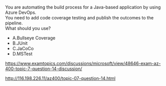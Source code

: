 You are automating the build process for a Java-based application by using Azure DevOps.<br/>You need to add code coverage testing and publish the outcomes to the pipeline.<br/>What should you use?<br/><ul><li class="multi-choice-item"><span class="multi-choice-letter" data-choice-letter="A">A.</span>Bullseye Coverage</li><li class="multi-choice-item"><span class="multi-choice-letter" data-choice-letter="B">B.</span>JUnit</li><li class="multi-choice-item correct-hidden"><span class="multi-choice-letter" data-choice-letter="C">C.</span>JaCoCo</li><li class="multi-choice-item"><span class="multi-choice-letter" data-choice-letter="D">D.</span>MSTest</li></ul><p><a href="https://www.examtopics.com/discussions/microsoft/view/48646-exam-az-400-topic-7-question-14-discussion/">https://www.examtopics.com/discussions/microsoft/view/48646-exam-az-400-topic-7-question-14-discussion/</a></p><p><a href="http://116.198.226.11/az400/topic-07-question-14.html">http://116.198.226.11/az400/topic-07-question-14.html</a></p><script src="https://giscus.app/client.js"                    data-repo="azsamples/az204"                    data-repo-id="R_kgDOMRXzDQ"                    data-category="General"                    data-category-id="DIC_kwDOMRXzDc4Cgi27"                    data-mapping="pathname"                    data-strict="1"                    data-reactions-enabled="0"                    data-emit-metadata="0"                    data-input-position="bottom"                    data-theme="preferred_color_scheme"                    data-lang="en"                    crossorigin="anonymous"                    async>                    </script>